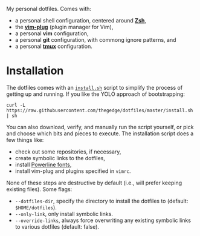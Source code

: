 My personal dotfiles. Comes with:
- a personal shell configuration, centered around __[Zsh](http://www.zsh.org/)__,
- the __[vim-plug](//github.com/junegunn/vim-plug)__ (plugin manager for Vim),
- a personal __vim__ configuration,
- a personal __git__ configuration, with commong ignore patterns, and
- a personal __[tmux](http://tmux.sourceforge.net/)__ configuration.

# Installation

The dotfiles comes with an [`install.sh`](install.sh "Install script") script
to simplify the process of getting up and running. If you like the YOLO
approach of bootstrapping:

```
curl -L https://raw.githubusercontent.com/thegedge/dotfiles/master/install.sh | sh
```

You can also download, verify, and manually run the script yourself, or pick
and choose which bits and pieces to execute. The installation script does a few
things like:

- check out some repositories, if necessary,
- create symbolic links to the dotfiles,
- install [Powerline fonts](//github.com/powerline/fonts),
- install vim-plug and plugins specified in `vimrc`.

None of these steps are destructive by default (i.e., will prefer keeping
existing files). Some flags:

- `--dotfiles-dir`, specify the directory to install the dotfiles to (default:
  `$HOME/dotfiles`).
- `--only-link`, only install symbolic links.
- `--override-links`, always force overwriting any existing symbolic links to
  various dotfiles (default: false).
